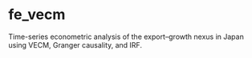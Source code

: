# fe_vecm
Time-series econometric analysis of the export–growth nexus in Japan using VECM, Granger causality, and IRF.
